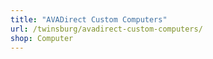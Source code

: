 ```yaml
---
title: "AVADirect Custom Computers"
url: /twinsburg/avadirect-custom-computers/
shop: Computer
---
```


